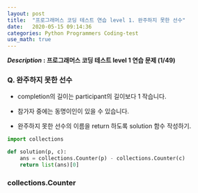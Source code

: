 ```yaml
---
layout: post
title:  "프로그래머스 코딩 테스트 연습 level 1. 완주하지 못한 선수"
date:   2020-05-15 09:14:36 
categories: Python Programmers Coding-test
use_math: true
---
```


**_Description_ : 프로그래머스 코딩 테스트 level 1 연습 문제 (1/49)**



### Q. 완주하지 못한 선수

* completion의 길이는 participant의 길이보다 1 작습니다.

* 참가자 중에는 동명이인이 있을 수 있습니다.

* 완주하지 못한 선수의 이름을 return 하도록 solution 함수 작성하기.

```python
import collections

def solution(p, c):
    ans = collections.Counter(p) - collections.Counter(c)
    return list(ans)[0]
```

### collections.Counter


